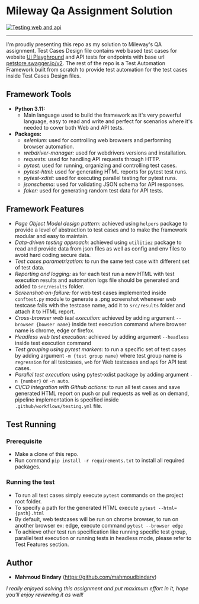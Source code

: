 # Mileway Qa Assignment Solution
[![Testing web and api](https://github.com/mahmoudbindary/mileway-qa-assignment-solution/actions/workflows/testing.yml/badge.svg)](https://github.com/mahmoudbindary/mileway-qa-assignment-solution/actions/workflows/testing.yml)
___

I'm proudly presenting this repo as my solution to Mileway's QA assignment. Test Cases Design file contains web based test cases for website [Ui Playghround](http://uitestingplayground.com/) and API tests for endpoints with base url [petstore.swagger.io/v2](https://petstore.swagger.io/#/). The rest of the repo is a Test Automation Framework built from scratch to provide test automation for the test cases inside Test Cases Design files.

## Framework Tools

* **Python 3.11:**
    * Main language used to build the framework as it's very powerful language, easy to read and write and perfect for scenarios where it's needed to cover both Web and API tests.
* **Packages:**
    * *selenium:* used for controlling web browsers and performing browser automation.
    * *webdriver-manager:* used for webdrivers versions and installation.
    * *requests:* used for handling API requests through HTTP.
    * *pytest:* used for running, organizing and controlling test cases.
    * *pytest-html:* used for generating HTML reports for pytest test runs.
    * *pytest-xdist:* used for executing parallel testing for pytest runs.
    * *jsonschema:* used for validating JSON schema for API responses.
    * *faker:* used for generating random test data for API tests.

## Framework Features

* *Page Object Model design pattern:* achieved using `helpers` package to provide a level of abstraction to test cases and to make the framework modular and easy to maintain.
* *Data-driven testing approach:* achieved using `utilitiez` package to read and provide data from json files as well as config and env files to avoid hard coding secure data.
* *Test cases parametrization:* to run the same test case with different set of test data.
* *Reporting and logging:* as for each test run a new HTML with test execution results and automation logs file should be generated and added to `src/results` folder.
* *Screenshot-on-failure:* for web test cases implemented inside `conftest.py` module to generate a .png screenshot whenever web testcase fails with the testcase name, add it to `src/results` folder and attach it to HTML report.
* *Cross-browser web test execution:* achieved by adding argument `--browser {bowser name}` inside test execution command where browser name is chrome, edge or firefox.
* *Headless web test execution:* achieved by adding argument `--headless` inside test execution command
* *Test grouping using pytest markers:* to run a specific set of test cases by adding argument `-m {test group name}` where test group name is `regression` for all testcases, `web` for Web testcases and `api` for API test cases.
* *Parallel test execution:* using pytest-xdist package by adding argument `-n {number}` or `-n auto`.
* *CI/CD integration with Github actions:* to run all test cases and save generated HTML report on push or pull requests as well as on demand, pipeline implementation is specified inside `.github/workflows/testing.yml` file.

## Test Running

### Prerequisite

* Make a clone of this repo.
* Run command `pip install -r requirements.txt` to install all required packages.

### Running the test

* To run all test cases simply execute `pytest` commands on the project root folder.
* To specify a path for the generated HTML execute `pytest --html={path}.html`
* By default, web testcases will be run on chrome browser, to run on another browser ex: edge, execute command `pytest --browser edge`
* To achieve other test run specification like running specific test group, parallel test execution or running tests in headless mode, please refer to Test Features section.

## Author ##

* **Mahmoud Bindary**  (https://github.com/mahmoudbindary)

_I really enjoyed solving this assignment and put maximum effort in it, hope you'll enjoy reviewing it as well!_
